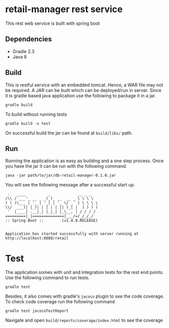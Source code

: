 # retail-manager rest service
This rest web service is built with spring boot

## Dependencies

- Gradle 2.3
- Java 8

## Build

This is restful service with an embedded tomcat. Hence, a WAR file may not be required. A JAR can be built which can be deployed/run in server. Since it is gradle based java application use the following to package it in a jar.

```
gradle build
```
To build without running tests

```
gradle build -x test
```

On successful build the jar can be found at `build/libs/` path.

## Run

Running the application is as easy as building and a one step process. Once you have the jar it can be run with the following command.

```
java -jar path/to/jar/db-retail-manager-0.1.0.jar
```

You will see the following message after a successful start up.
 ```
  .   ____          _            __ _ _
 /\\ / ___'_ __ _ _(_)_ __  __ _ \ \ \ \
( ( )\___ | '_ | '_| | '_ \/ _` | \ \ \ \
 \\/  ___)| |_)| | | | | || (_| |  ) ) ) )
  '  |____| .__|_| |_|_| |_\__, | / / / /
 =========|_|==============|___/=/_/_/_/
 :: Spring Boot ::        (v1.4.0.RELEASE)


Application has started successfully with server running at http://localhost:8080/retail
```


# Test

The application somes with unit and integration tests for the rest end points. Use the following command to run tests.

```
gradle test
```

Besides, it also comes with gradle's `jacoco` plugin to see the code coverage. To check code coverage run the following command

```
gradle test jacocoTestReport
```

Navigate and open `build/reports/coverage/index.html` to see the coverage








